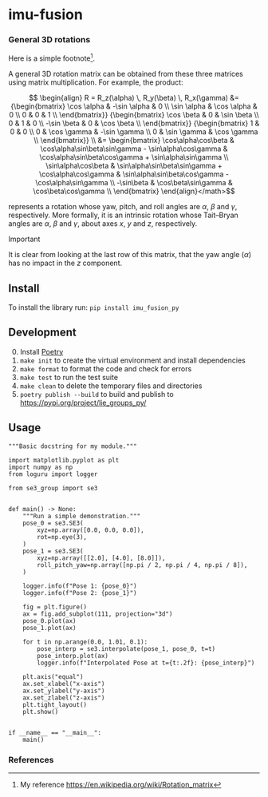 # imu-fusion

### General 3D rotations

Here is a simple footnote[^1].

A general 3D rotation matrix can be obtained from these three matrices using matrix multiplication.  For example, the product:

$$
\begin{align}
  R = R_z(\alpha) \, R_y(\beta) \, R_x(\gamma) &=
  {\begin{bmatrix}
    \cos \alpha & -\sin \alpha & 0 \\
    \sin \alpha &  \cos \alpha & 0 \\
              0 &            0 & 1 \\
  \end{bmatrix}}
  {\begin{bmatrix}
     \cos \beta & 0 & \sin \beta \\
              0 & 1 &          0 \\
    -\sin \beta & 0 & \cos \beta \\
  \end{bmatrix}}
  {\begin{bmatrix}
    1 &  0          &            0 \\
    0 & \cos \gamma & -\sin \gamma \\
    0 & \sin \gamma &  \cos \gamma \\
  \end{bmatrix}} \\
  &= \begin{bmatrix}
        \cos\alpha\cos\beta &
          \cos\alpha\sin\beta\sin\gamma - \sin\alpha\cos\gamma &
          \cos\alpha\sin\beta\cos\gamma + \sin\alpha\sin\gamma \\
        \sin\alpha\cos\beta &
          \sin\alpha\sin\beta\sin\gamma + \cos\alpha\cos\gamma &
          \sin\alpha\sin\beta\cos\gamma - \cos\alpha\sin\gamma \\
       -\sin\beta & \cos\beta\sin\gamma & \cos\beta\cos\gamma \\
  \end{bmatrix}
\end{align}</math>$$

represents a rotation whose yaw, pitch, and roll angles are $\alpha$, $\beta$ and $\gamma$, respectively. More formally, it is an intrinsic rotation whose Tait–Bryan angles are  $\alpha$, $\beta$ and $\gamma$, about axes  $x$, $y$ and $z$, respectively.

> [!IMPORTANT]
> It is clear from looking at the last row of this matrix, that the yaw angle ($\alpha$) has no impact in the $z$ component.


## Install
To install the library run: `pip install imu_fusion_py`

## Development
0. Install [Poetry](https://python-poetry.org/docs/#installing-with-the-official-installer)
1. `make init` to create the virtual environment and install dependencies
2. `make format` to format the code and check for errors
3. `make test` to run the test suite
4. `make clean` to delete the temporary files and directories
5. `poetry publish --build` to build and publish to https://pypi.org/project/lie_groups_py/


## Usage
```
"""Basic docstring for my module."""

import matplotlib.pyplot as plt
import numpy as np
from loguru import logger

from se3_group import se3


def main() -> None:
    """Run a simple demonstration."""
    pose_0 = se3.SE3(
        xyz=np.array([0.0, 0.0, 0.0]),
        rot=np.eye(3),
    )
    pose_1 = se3.SE3(
        xyz=np.array([[2.0], [4.0], [8.0]]),
        roll_pitch_yaw=np.array([np.pi / 2, np.pi / 4, np.pi / 8]),
    )

    logger.info(f"Pose 1: {pose_0}")
    logger.info(f"Pose 2: {pose_1}")

    fig = plt.figure()
    ax = fig.add_subplot(111, projection="3d")
    pose_0.plot(ax)
    pose_1.plot(ax)

    for t in np.arange(0.0, 1.01, 0.1):
        pose_interp = se3.interpolate(pose_1, pose_0, t=t)
        pose_interp.plot(ax)
        logger.info(f"Interpolated Pose at t={t:.2f}: {pose_interp}")

    plt.axis("equal")
    ax.set_xlabel("x-axis")
    ax.set_ylabel("y-axis")
    ax.set_zlabel("z-axis")
    plt.tight_layout()
    plt.show()


if __name__ == "__main__":
    main()

```

### References
[^1]: My reference https://en.wikipedia.org/wiki/Rotation_matrix
